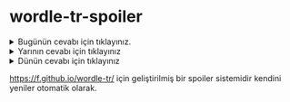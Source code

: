 # wordle-tr-spoiler

<details>
  <summary>Bugünün cevabı için tıklayınız.</summary>
  <br>
    <b> tırak </b>
</details>

<details>
  <summary>Yarının cevabı için tıklayınız</summary>
  <br>
   <b> nazır </b>
</details>

<details>
  <summary>Dünün cevabı için tıklayınız </summary>
  <br>
  <b> yığın </b>
</details>

https://f.github.io/wordle-tr/ için geliştirilmiş bir spoiler sistemidir kendini yeniler otomatik olarak.

